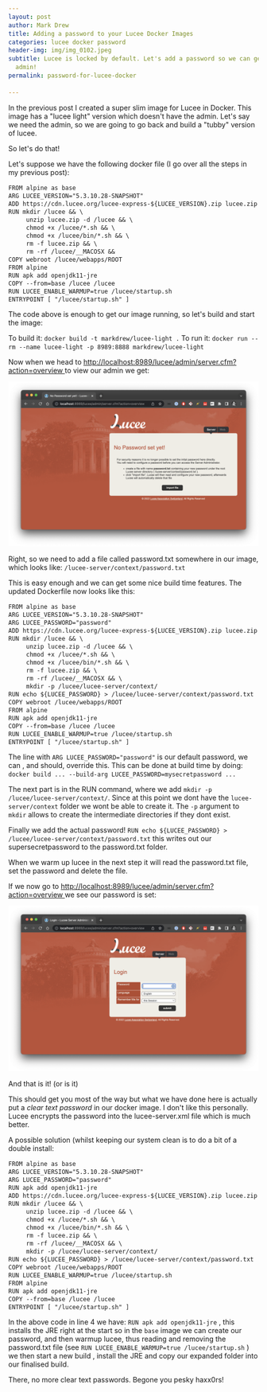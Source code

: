 ```yaml
---
layout: post
author: Mark Drew
title: Adding a password to your Lucee Docker Images
categories: lucee docker password
header-img: img/img_0102.jpeg
subtitle: Lucee is locked by default. Let's add a password so we can get into the
  admin!
permalink: password-for-lucee-docker

---
```

In the previous post I created a super slim image for Lucee in Docker. This image has a "lucee light" version which doesn't have the admin. Let's say we need the admin, so we are going to go back and build a "tubby" version of lucee.

So let's do that!

Let's suppose we have the following docker file (I go over all the steps in my previous post):

    FROM alpine as base
    ARG LUCEE_VERSION="5.3.10.28-SNAPSHOT"
    ADD https://cdn.lucee.org/lucee-express-${LUCEE_VERSION}.zip lucee.zip
    RUN mkdir /lucee && \
         unzip lucee.zip -d /lucee && \
         chmod +x /lucee/*.sh && \
         chmod +x /lucee/bin/*.sh && \
         rm -f lucee.zip && \
         rm -rf /lucee/__MACOSX && 
    COPY webroot /lucee/webapps/ROOT
    FROM alpine
    RUN apk add openjdk11-jre
    COPY --from=base /lucee /lucee
    RUN LUCEE_ENABLE_WARMUP=true /lucee/startup.sh
    ENTRYPOINT [ "/lucee/startup.sh" ]

The code above is enough to get our image running, so let's build and start the image:

To build it: `docker build -t markdrew/lucee-light .`
To run it: `docker run --rm --name lucee-light -p 8989:8888 markdrew/lucee-light`

Now when we head to [http://localhost:8989/lucee/admin/server.cfm?action=overview ]()to view our admin we get:

![](/img/screenshot-2022-07-21-at-13-58-14.png)

Right, so we need to add a file called password.txt somewhere in our image, which looks like: `/lucee-server/context/password.txt`

This is easy enough and we can get some nice build time features. The updated Dockerfile now looks like this:

    FROM alpine as base
    ARG LUCEE_VERSION="5.3.10.28-SNAPSHOT"
    ARG LUCEE_PASSWORD="password"
    ADD https://cdn.lucee.org/lucee-express-${LUCEE_VERSION}.zip lucee.zip
    RUN mkdir /lucee && \
         unzip lucee.zip -d /lucee && \
         chmod +x /lucee/*.sh && \
         chmod +x /lucee/bin/*.sh && \
         rm -f lucee.zip && \
         rm -rf /lucee/__MACOSX && \
         mkdir -p /lucee/lucee-server/context/
    RUN echo ${LUCEE_PASSWORD} > /lucee/lucee-server/context/password.txt 
    COPY webroot /lucee/webapps/ROOT
    FROM alpine
    RUN apk add openjdk11-jre
    COPY --from=base /lucee /lucee
    RUN LUCEE_ENABLE_WARMUP=true /lucee/startup.sh
    ENTRYPOINT [ "/lucee/startup.sh" ]

The line with `ARG LUCEE_PASSWORD="password"` is our default password, we can , and should, override this. This can be done at build time by doing:
`docker build ... --build-arg LUCEE_PASSWORD=mysecretpassword ...`

The next part is in the RUN command, where we add `mkdir -p /lucee/lucee-server/context/`. Since at this point we dont have the `lucee-server/context` folder we wont be able to create it. The `-p` argument to `mkdir` allows to create the intermediate directories if they dont exist.

Finally we add the actual password! `RUN echo ${LUCEE_PASSWORD} > /lucee/lucee-server/context/password.txt` this writes out our supersecretpassword to the password.txt folder.

When we warm up lucee in the next step it will read the password.txt file, set the password and delete the file.

If we now go to [http://localhost:8989/lucee/admin/server.cfm?action=overview ]() we see our password is set:

![](img/screenshot-2022-07-21-at-14-23-07.png)

And that is it! (or is it)

This should get you most of the way but what we have done here is actually put a _clear text password_ in our docker image. I don't like this personally. Lucee encrypts the password into the lucee-server.xml file which is much better.

A possible solution (whilst keeping our system clean is to do a bit of a double install:

    FROM alpine as base
    ARG LUCEE_VERSION="5.3.10.28-SNAPSHOT"
    ARG LUCEE_PASSWORD="password"
    RUN apk add openjdk11-jre
    ADD https://cdn.lucee.org/lucee-express-${LUCEE_VERSION}.zip lucee.zip
    RUN mkdir /lucee && \
         unzip lucee.zip -d /lucee && \
         chmod +x /lucee/*.sh && \
         chmod +x /lucee/bin/*.sh && \
         rm -f lucee.zip && \
         rm -rf /lucee/__MACOSX && \
         mkdir -p /lucee/lucee-server/context/
    RUN echo ${LUCEE_PASSWORD} > /lucee/lucee-server/context/password.txt 
    COPY webroot /lucee/webapps/ROOT
    RUN LUCEE_ENABLE_WARMUP=true /lucee/startup.sh
    FROM alpine
    RUN apk add openjdk11-jre
    COPY --from=base /lucee /lucee
    ENTRYPOINT [ "/lucee/startup.sh" ]

In the above code in line 4 we have: `RUN apk add openjdk11-jre` , this installs the JRE right at the start so in the `base` image we can create our password, and then warmup lucee, thus reading and removing the password.txt file (see `RUN LUCEE_ENABLE_WARMUP=true /lucee/startup.sh` ) we then start a new build , install the JRE and copy our expanded folder into our finalised build.

There, no more clear text passwords. Begone you pesky haxx0rs!